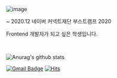 ![image](https://user-images.githubusercontent.com/46099115/97802771-27dfae80-1c89-11eb-9b44-bad3b705e53f.png)

~ 2020.12 네이버 커넥트재단 부스트캠프 2020
<br/>

Frontend 개발자가 되고 싶은 학생입니다.

<br/>

![Anurag's github stats](https://github-readme-stats.vercel.app/api?username=Zigje9&show_icons=true&theme=dracula)



[![Gmail Badge](https://img.shields.io/badge/Gmail-d14836?style=flat-square&logo=Gmail&logoColor=white&link=mailto:pjkwprn@gmail.com)](mailto:pjkwprn@gmail.com)
[![Hits](https://hits.seeyoufarm.com/api/count/incr/badge.svg?url=https%3A%2F%2Fgithub.com%2Fzzsza)](https://hits.seeyoufarm.com) 
